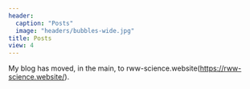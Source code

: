 ```yaml
---
header:
  caption: "Posts"
  image: "headers/bubbles-wide.jpg"
title: Posts
view: 4
---
```


My blog has moved, in the main, to rww-science.website(https://rww-science.website/).
